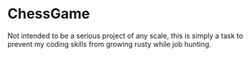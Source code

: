 ChessGame
=========
Not intended to be a serious project of any scale, this is simply a task to prevent my coding skills
from growing rusty while job hunting.
